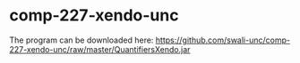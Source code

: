 # comp-227-xendo-unc
The program can be downloaded here: https://github.com/swali-unc/comp-227-xendo-unc/raw/master/QuantifiersXendo.jar
